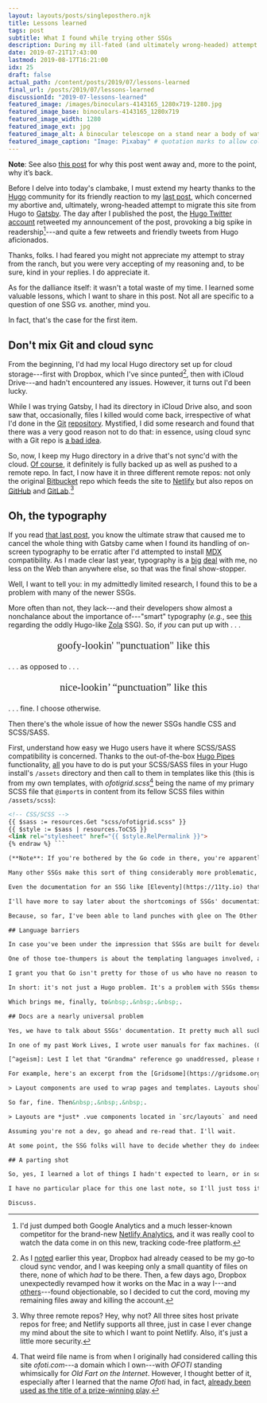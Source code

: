 ```yaml
---
layout: layouts/posts/singleposthero.njk
title: Lessons learned
tags: post
subtitle: What I found while trying other SSGs
description: During my ill-fated (and ultimately wrong-headed) attempt to convert this site from Hugo to Gatsby, I learned a few interesting things.
date: 2019-07-21T17:43:00
lastmod: 2019-08-17T16:21:00
idx: 25
draft: false
actual_path: /content/posts/2019/07/lessons-learned
final_url: /posts/2019/07/lessons-learned
discussionId: "2019-07-lessons-learned"
featured_image: /images/binoculars-4143165_1280x719-1280.jpg
featured_image_base: binoculars-4143165_1280x719
featured_image_width: 1280
featured_image_ext: jpg
featured_image_alt: A binocular telescope on a stand near a body of water
featured_image_caption: "Image: Pixabay" # quotation marks to allow colon
---
```


<div class="yellowBox">
  <p><strong>Note</strong>: See also <a href="/posts/2019/10/otoh">this post</a> for why this post went away and, more to the point, why it&rsquo;s back.</p>
</div>

Before I delve into today's clambake, I must extend my hearty thanks to the [Hugo](https://gohugo.io) community for its friendly reaction to my [last post](/posts/2019/07/why-staying-with-hugo), which concerned my abortive and, ultimately, wrong-headed attempt to migrate this site from Hugo to [Gatsby](https://www.gatsbyjs.org). The day after I published the post, the [Hugo Twitter account](https://twitter.com/gohugoio) retweeted my announcement of the post, provoking a big spike in readership[^NetlifyAnalytics]---and quite a few retweets and friendly tweets from Hugo aficionados.

[^NetlifyAnalytics]: I'd just dumped both Google Analytics and a much lesser-known competitor for the brand-new [Netlify Analytics](https://netlify.com/products/analytics), and it was really cool to watch the data come in on this new, tracking code-free platform.

Thanks, folks. I had feared you might not appreciate my attempt to stray from the ranch, but you were very accepting of my reasoning and, to be sure, kind in your replies. I do appreciate it.

As for the dalliance itself: it wasn't a total waste of my time. I learned some valuable lessons, which I want to share in this post. Not all are specific to a question of one SSG *vs.* another, mind you.

In fact, that's the case for the first item.

## Don't mix Git and cloud sync

From the beginning, I'd had my local Hugo directory set up for cloud storage---first with Dropbox, which I've since punted[^Dropbox], then with iCloud Drive---and hadn't encountered any issues. However, it turns out I'd been lucky.

[^Dropbox]: As I [noted](/posts/2019/02/back-up-jack) earlier this year, Dropbox had already ceased to be my go-to cloud sync vendor, and I was keeping only a small quantity of files on there, none of which *had* to be there. Then, a few days ago, Dropbox unexpectedly revamped how it works on the Mac in a way I---and [others](https://www.inc.com/jason-aten/dropbox-just-announced-a-major-redesign-that-youre-going-to-love-until-you-realize-it-has-a-fatal-flaw.html)---found objectionable, so I decided to cut the cord, moving my remaining files away and killing the account.

While I was trying Gatsby, I had its directory in iCloud Drive also, and soon saw that, occasionally, files I killed would come back, irrespective of what I'd done in the [Git](https://git-scm.com) [repository](https://www.sbf5.com/~cduan/technical/git/git-1.shtml). Mystified, I did some research and found that there was a very good reason not to do that: in essence, using cloud sync with a Git repo is [a bad idea](https://stackoverflow.com/questions/35853139/can-git-and-icloud-drive-be-effectively-used-together).

So, now, I keep my Hugo directory in a drive that's not sync'd with the cloud. [Of course](/posts/2019/02/back-up-jack), it definitely is fully backed up as well as pushed to a remote repo. In fact, I now have it in three different remote repos: not only the original [Bitbucket](https://bitbucket.org) repo which feeds the site to [Netlify](https://www.netlify.com) but also repos on [GitHub](https://github.com) and [GitLab](https://gitlab.com).[^NetlifyHost]

[^NetlifyHost]: Why three remote repos? Hey, why not? All three sites host private repos for free; and Netlify supports all three, just in case I ever change my mind about the site to which I want to point Netlify. Also, it's just a little more security.

## Oh, the typography

If you read [that last post](/posts/2019/07/why-staying-with-hugo), you know the ultimate straw that caused me to cancel the whole thing with Gatsby came when I found its handling of on-screen typography to be erratic after I'd attempted to install [MDX](https://mdxjs.com) compatibility. As I made clear last year, typography is a [big](/posts/2018/10/web-typography-part-1) [deal](/posts/2018/10/web-typography-part-2) with me, no less on the Web than anywhere else, so that was the final show-stopper.

Well, I want to tell you: in my admittedly limited research, I found this  to be a problem with many of the newer SSGs.

More often than not, they lack---and their developers show almost a nonchalance about the importance of---"smart" typography (*e.g.*, see [this](https://github.com/getzola/zola/issues/740) regarding the oddly Hugo-like [Zola](https://www.getzola.org) SSG). So, if *you* can put up with&nbsp;.&nbsp;.&nbsp;.

<p style="font-size: 1.5em; font-weight: normal; font-family: serif;  text-align: center;">goofy-lookin' &quot;punctuation&quot; like this</p>

.&nbsp;.&nbsp;. as opposed to .&nbsp;.&nbsp;.

<p style="font-size: 1.5em; font-weight: normal; font-family: serif; text-align: center;">nice-lookin&rsquo; &ldquo;punctuation&rdquo; like this</p>

.&nbsp;.&nbsp;. fine. I choose otherwise.

Then there's the whole issue of how the newer SSGs handle CSS and SCSS/SASS.

First, understand how easy we Hugo users have it where SCSS/SASS compatibility is concerned. Thanks to the out-of-the-box [Hugo Pipes](https://gohugo.io/hugo-pipes) functionality, [all](https://gohugo.io/hugo-pipes/scss-sass) you have to do is put your SCSS/SASS files in your Hugo install's `/assets` directory and then call to them in templates like this (this is from my own templates, with *ofotigrid.scss*[^ofoti] being the name of my primary SCSS file that `@import`s in content from its fellow SCSS files within `/assets/scss`):

[^ofoti]: That weird file name is from when I originally had considered calling this site *ofoti.com*---a domain which I own---with *OFOTI* standing whimsically for *Old Fart on the Internet*. However, I thought better of it, especially after I learned that the name *Ofoti* had, in fact, [already been used as the title of a prize-winning play](https://en.wikipedia.org/wiki/John_Wheatcroft).

```html {% raw %}
<!-- CSS/SCSS -->
{{ $sass := resources.Get "scss/ofotigrid.scss" }}
{{ $style := $sass | resources.ToCSS }}
<link rel="stylesheet" href="{{ $style.RelPermalink }}">
{% endraw %} ```

(**Note**: If you're bothered by the Go code in there, you're apparently not alone. I'll address that below.)

Many other SSGs make this sort of thing considerably more problematic, especially if you're not willing to craft your own pipeline between the SSG and the CSS or SCSS/SASS files, through either [plugins](https://www.npmjs.com/package/gatsby-plugin-sass) or other methods. ([I already told you my luck](/posts/2019/07/why-staying-with-hugo) with plugins, especially when there are a whole slew of them in the SSG's config files.) Believe me, I am neither willing nor (likely) able.

Even the documentation for an SSG like [Eleventy](https://11ty.io) that claims to be much easier and more more logically configured than other JavaScript-based SSGs---and, in many ways, it is---makes it highly obscure in how you're supposed to make that capability work, at least if you want to follow (in my opinion) good form and have separate files for your CSS and SCSS/SASS, rather than [inlining](https://www.11ty.io/docs/quicktips/inline-css/) that code. Indeed, if you go poking around the page source from numerous sites built on the newer SSGs, you'll find a ton of inline CSS in the `<head>` section. Argggh.

I'll have more to say later about the shortcomings of SSGs' documentation. Even Hugo's.

Because, so far, I've been able to land punches with glee on The Other Guys; but, unfortunately, the latter two main points leave their marks on Hugo, too.

## Language barriers

In case you've been under the impression that SSGs are built for developers and not for "normal" people, you're not alone. [This article](https://fvsch.com/static-site-generators/) makes a number of good points, and some of them hurt because the author steps on many toes, including Hugo's.

One of those toe-thumpers is about the templating languages involved, and the [Go](https://golang.org) language on which Hugo is based catches a lot of heat from many. If you want a few examples, some of which are complimentary of Hugo itself but not the need to deal with Go: look [here](https://news.ycombinator.com/item?id=17951110) and [here](https://dev.to/tylerlwsmith/my-impressions-of-hugo-as-a-wordpress-developer-1hho) and [here](https://www.michaelbromley.co.uk/blog/going-static-with-hugo/) and [here](https://bluxte.net/musings/2018/04/10/go-good-bad-ugly/) (that last one is really about Go itself and mentions Hugo only once, but is still germane to this topic).

I grant you that Go isn't pretty for those of us who have no reason to deal with it *except* when we make changes to Hugo templates. However, in Hugo's defense, I would only suggest to you [these](https://jenniferwadella.com/blog/all-the-dumb-mistakes-i-made-building-my-first-gatsby-site) [examples](https://charge.js.org/) of how even code-savvy people, much less *non*-devs, can come a-cropper when trying to configure some of the newer SSGs.

In short: it's not just a Hugo problem. It's a problem with SSGs themselves. And I doubt it'll go away any time soon. **However**, to be fair: if you're gonna do any serious configuration of [WordPress](https://wordpress.org) or [Drupal](https://drupal.org), just to name two of the Old Guard, you need to use [PHP](https://php.net). Good luck with that to This Generation Which Knoweth Not Server-Side Languages. Until and unless somebody invents an SSG that is designed for *non*-devs, this is going to keep being a fly in the ointment for those folks, and even some devs.

Which brings me, finally, to&nbsp;.&nbsp;.&nbsp;.

## Docs are a nearly universal problem

Yes, we have to talk about SSGs' documentation. It pretty much all sucks *for non-devs*---Hugo's, too, although I would say Hugo's sucks *less*, probably because it's been around several more years than many of the other SSGs that hold more prominence these days, and thus there's been more time for people to write and tweak the docs.

In one of my past Work Lives, I wrote user manuals for fax machines. (Obviously, this was a *long* time ago.) Our team prided ourselves on "writing for Grandma," as we put it then, because our products were bought by people of all ages and experience levels.[^ageism] Thus, I am acutely aware how far short SSGs' docs fall when it comes to being understandable by people outside the narrow circle of their own community, and sometimes even some *within* it.

[^ageism]: Lest I let that "Grandma" reference go unaddressed, please note that now I'm in my mid-sixties and doing my best to keep up with the technical acumen of my colleagues who are half my age or younger. I also encourage others in my age bracket to keep learning, too, even if they're no longer required to do so by a Day Job. The world is changing too fast to make any other approach a wise one, as I try to impress on my peers who persist in thinking (*e.g.*) that they'll always be able to pay for stuff with checks, or use paper coupons, or do other once-commonplace things that are going away Real Soon Now.

For example, here's an excerpt from the [Gridsome](https://gridsome.org) documentation for doing [layouts](https://gridsome.org/docs/layouts), surely a core part of learning to use an SSG:

> Layout components are used to wrap pages and templates. Layouts should contain components like headers, footers or sidebars that will be used across the site.

So far, fine. Then&nbsp;.&nbsp;.&nbsp;.

> Layouts are *just* .vue components located in `src/layouts` and need to be declared as a global component or imported per page to be used.

Assuming you're not a dev, go ahead and re-read that. I'll wait.

At some point, the SSG folks will have to decide whether they do indeed want to maintain their role as [Merlin](https://en.wikipedia.org/wiki/Merlin)s rather than making SSGs accessible to ordinary users, particularly in corporate life. I mean, WordPress is a God-awful, performance-eating, security-defying thing---but at least your average Joe or Jane, and most notably your average Joe or Jane in corporate settings that **aren't going to hire dev help for them**, can use it. Try that with **any** SSG.

## A parting shot

So, yes, I learned a lot of things I hadn't expected to learn, or in some cases wanted to learn. But I thought they were worth bringing to your attention, so there you are. I hope you find them useful.

I have no particular place for this one last note, so I'll just toss it in here at the end: you'll find either insight, or humor, or perhaps both in [this Twitter thread](https://twitter.com/stowball/status/1151314822400577536) about the drawbacks of the many JavaScript "framework"-based SSGs that are Kewl today.

Discuss.